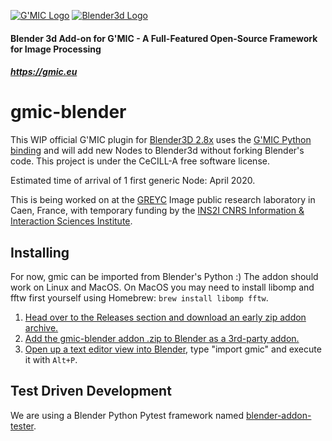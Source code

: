 <a href="https://gmic.eu">![G'MIC Logo](https://gmic.eu/img/logo4.jpg)</a>
<a href="https://www.blender.org">![Blender3d Logo](https://download.blender.org/branding/blender_logo_socket.png)</a>

#### 
#### Blender 3d Add-on for G'MIC - A Full-Featured Open-Source Framework for Image Processing
##### https://gmic.eu
# gmic-blender


This WIP official G'MIC plugin for [Blender3D 2.8x](https://www.blender.org/) uses the [G'MIC Python binding](https://github.com/dtschump/gmic-py) and will add new Nodes to Blender3d without forking Blender's code. This project is under the CeCILL-A free software license.

Estimated time of arrival of 1 first generic Node: April 2020.

This is being worked on at the [GREYC](https://www.greyc.fr/) Image public research laboratory in Caen, France, with temporary funding by the [INS2I CNRS Information & Interaction Sciences Institute](https://ins2i.cnrs.fr/fr/institut).

## Installing
For now, gmic can be imported from Blender's Python :) The addon should work on Linux and MacOS.
On MacOS you may need to install libomp and fftw first yourself using Homebrew: `brew install libomp fftw`.
1. [Head over to the Releases section and download an early zip addon archive.](https://github.com/myselfhimself/gmic-blender/releases)
1. [Add the gmic-blender addon .zip to Blender as a 3rd-party addon.](https://docs.blender.org/manual/en/latest/editors/preferences/addons.html#rd-party-add-ons)
1. [Open up a text editor view into Blender](https://docs.blender.org/manual/en/latest/editors/text_editor.html), type "import gmic" and execute it with `Alt+P`.

## Test Driven Development
We are using a Blender Python Pytest framework named [blender-addon-tester](https://github.com/douglaskastle/blender-addon-tester).
